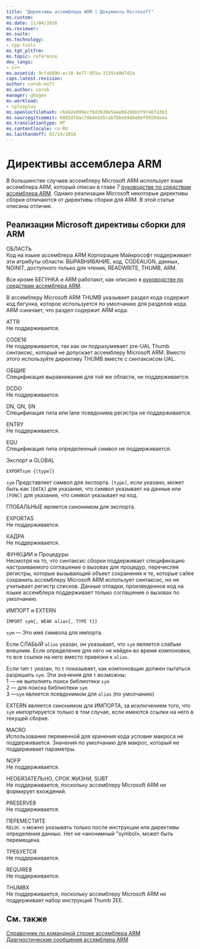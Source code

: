 ```yaml
---
title: "Директивы ассемблера ARM | Документы Microsoft"
ms.custom: 
ms.date: 11/04/2016
ms.reviewer: 
ms.suite: 
ms.technology:
- cpp-tools
ms.tgt_pltfrm: 
ms.topic: reference
dev_langs:
- C++
ms.assetid: 9cfa8896-ec10-4e77-855a-3135c40d7d2a
caps.latest.revision: 
author: corob-msft
ms.author: corob
manager: ghogen
ms.workload:
- cplusplus
ms.openlocfilehash: c6d42e099ecf8d3630e54eeb629bb3f9f46fa363
ms.sourcegitcommit: 6002df0ac79bde5d5cab7bbeb9d8e0ef9920da4a
ms.translationtype: MT
ms.contentlocale: ru-RU
ms.lasthandoff: 02/14/2018
---
```

# <a name="arm-assembler-directives"></a>Директивы ассемблера ARM
В большинстве случаев ассемблеру Microsoft ARM использует язык ассемблера ARM, который описан в главе 7 [руководстве по средствам ассемблера ARM](http://go.microsoft.com/fwlink/p/?linkid=246102). Однако реализации Microsoft некоторые директивы сборки отличаются от директивы сборки для ARM. В этой статье описаны отличия.  
  
## <a name="microsoft-implementations-of-arm-assembly-directives"></a>Реализации Microsoft директивы сборки для ARM  
 ОБЛАСТЬ  
 Код на языке ассемблера ARM Корпорация Майкрософт поддерживает эти атрибуты области: ВЫРАВНИВАНИЕ, код, CODEALIGN, данных, NOINIT, доступного только для чтения, READWRITE, THUMB, ARM.  
  
 Все кроме БЕГУНКА и ARM работают, как описано в [руководстве по средствам ассемблера ARM](http://go.microsoft.com/fwlink/p/?linkid=246102).  
  
 В ассемблеру Microsoft ARM THUMB указывает раздел кода содержит код бегунка, которое используется по умолчанию для разделов кода.  ARM означает, что раздел содержит ARM кода.  
  
 ATTR  
 Не поддерживается.  
  
 CODE16  
 Не поддерживается, так как он подразумевает pre-UAL Thumb синтаксис, который не допускает ассемблеру Microsoft ARM.  Вместо этого используйте директиву THUMB вместе с синтаксисом UAL.  
  
 ОБЩИЕ  
 Спецификация выравнивания для той же области, не поддерживается.  
  
 DCDO  
 Не поддерживается.  
  
 DN, QN, SN  
 Спецификация типа или lane псевдонима регистра не поддерживается.  
  
 ENTRY  
 Не поддерживается.  
  
 EQU  
 Спецификация типа определенный символ не поддерживается.  
  
 Экспорт и GLOBAL  
 ```  
EXPORTsym {[type]}  
```  
  
 `sym` Представляет символ для экспорта.  `[type]`, если указано, может быть как `[DATA]` для указания, что символ указывает на данные или `[FUNC]` для указания, что символ указывает на код.  
  
 ГЛОБАЛЬНЫЕ является синонимом для экспорта.  
  
 EXPORTAS  
 Не поддерживается.  
  
 КАДРА  
 Не поддерживается.  
  
 ФУНКЦИИ и Процедуры  
 Несмотря на то, что синтаксис сборки поддерживает спецификацию настраиваемого соглашение о вызовах для процедур, перечисляя регистры, которые вызывающий объект сохранения и те, которые callee сохранить ассемблеру Microsoft ARM использует синтаксис, но не учитывает регистр списков.  Данные отладки, произведенное код на языке ассемблера поддерживает только соглашение о вызовах по умолчанию.  
  
 ИМПОРТ и EXTERN  
 ```  
IMPORT sym{, WEAK alias{, TYPE t}}  
```  
  
 `sym` — Это имя символа для импорта.  
  
 Если СЛАБЫЙ `alias` указан, он указывает, что `sym` является слабым внешним. Если определение для него не найден во время компоновки, то все ссылки на него вместо привязки к `alias`.  
  
 Если тип `t` указан, то `t` показывает, как компоновщик должен пытаться разрешить `sym`.  Эти значения для `t` возможны:   
1 — не выполнять поиск библиотеки `sym`  
2 — для поиска библиотеки `sym`  
3 —`sym` является псевдонимом для `alias` (по умолчанию)  
  
 EXTERN является синонимом для ИМПОРТА, за исключением того, что `sym` импортируется только в том случае, если имеются ссылки на него в текущей сборке.  
  
 MACRO  
 Использование переменной для хранения кода условие макроса не поддерживается. Значения по умолчанию для макрос, который не поддерживает параметры.  
  
 NOFP  
 Не поддерживается.  
  
 НЕОБЯЗАТЕЛЬНО, СРОК ЖИЗНИ, SUBT  
 Не поддерживается, поскольку ассемблеру Microsoft ARM не формирует вхождений.  
  
 PRESERVE8  
 Не поддерживается.  
  
 ПЕРЕМЕСТИТЕ  
 `RELOC n` можно указывать только после инструкции или директивы определения данных. Нет не «анонимный "symbol», может быть перемещена.  
  
 ТРЕБУЕТСЯ  
 Не поддерживается.  
  
 REQUIRE8  
 Не поддерживается.  
  
 THUMBX  
 Не поддерживается, поскольку ассемблеру Microsoft ARM не поддерживает набор инструкций Thumb 2EE.  
  
## <a name="see-also"></a>См. также  
 [Справочник по командной строке ассемблера ARM](../../assembler/arm/arm-assembler-command-line-reference.md)   
 [Диагностические сообщения ассемблера ARM](../../assembler/arm/arm-assembler-diagnostic-messages.md)